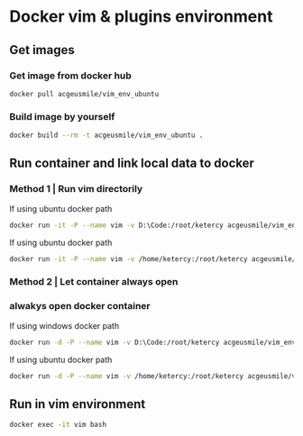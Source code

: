 # Docker vim & plugins environment

## Get images
### Get image from docker hub
```
docker pull acgeusmile/vim_env_ubuntu
```
### Build image by yourself
```bash
docker build --rm -t acgeusmile/vim_env_ubuntu .
```

## Run container and link local data to docker
### Method 1 | Run vim directorily
If using ubuntu docker path
```bash
docker run -it -P --name vim -v D:\Code:/root/ketercy acgeusmile/vim_env_ubuntu /usr/bin/vim
```
If using ubuntu docker path
```bash
docker run -it -P --name vim -v /home/ketercy:/root/ketercy acgeusmile/vim_env_ubuntu /usr/bin/vim
```
### Method 2 | Let container always open
### alwakys open docker container
If using windows docker path
```bash
docker run -d -P --name vim -v D:\Code:/root/ketercy acgeusmile/vim_env_ubuntu tail -f /dev/null
```
If using ubuntu docker path
```bash
docker run -d -P --name vim -v /home/ketercy:/root/ketercy acgeusmile/vim_env_ubuntu tail -f /dev/null
```
## Run in vim environment
```bash
docker exec -it vim bash
```
